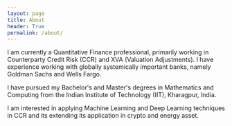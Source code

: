 ```yaml
---
layout: page
title: About
header: True
permalink: /about/
---
```


I am currently a Quantitative Finance professional, primarily working in Counterparty Credit Risk (CCR) and XVA (Valuation Adjustments). I have experience working with globally systemically important banks, namely Goldman Sachs and Wells Fargo.

I have pursued my Bachelor's and Master's degrees in Mathematics and Computing from the Indian Institute of Technology (IIT), Kharagpur, India.

I am interested in applying Machine Learning and Deep Learning techniques in CCR and its extending its application in crypto and energy asset. 


